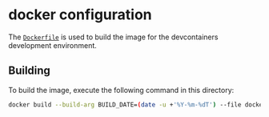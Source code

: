 # docker configuration

The [`Dockerfile`](./Dockerfile) is used to build the image for the devcontainers
development environment.

## Building

To build the image, execute the following command in this directory:

```bash
docker build --build-arg BUILD_DATE=(date -u +'%Y-%m-%dT') --file docker/Dockerfile --tag ignisda/archlinux:latest .
```
